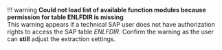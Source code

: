 
!!! warning 
	**Could not load list of available function modules because permission for table ENLFDIR is missing**<br>
	This warning appears if a technical SAP user does not have authorization rights to access the SAP table *ENLFDIR*.
	Confirm the warning as the user can **still** adjust the extraction settings.